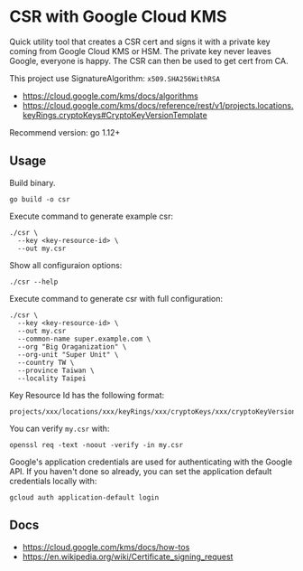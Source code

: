 # CSR with Google Cloud KMS

Quick utility tool that creates a CSR cert and signs it with a private key coming from Google Cloud KMS or HSM.
The private key never leaves Google, everyone is happy. The CSR can then be used to get cert from CA.

This project use SignatureAlgorithm: `x509.SHA256WithRSA`

* https://cloud.google.com/kms/docs/algorithms
* https://cloud.google.com/kms/docs/reference/rest/v1/projects.locations.keyRings.cryptoKeys#CryptoKeyVersionTemplate

Recommend version: go 1.12+

## Usage

Build binary.

```
go build -o csr
```

Execute command to generate example csr:

```
./csr \
  --key <key-resource-id> \
  --out my.csr
```

Show all configuraion options:

```
./csr --help
```


Execute command to generate csr with full configuration:

```
./csr \
  --key <key-resource-id> \
  --out my.csr
  --common-name super.example.com \
  --org "Big Oraganization" \
  --org-unit "Super Unit" \
  --country TW \
  --province Taiwan \
  --locality Taipei
```

Key Resource Id has the following format:

```
projects/xxx/locations/xxx/keyRings/xxx/cryptoKeys/xxx/cryptoKeyVersions/xxx
```

You can verify `my.csr` with:

```
openssl req -text -noout -verify -in my.csr
```

Google's application credentials are used for authenticating with the Google API.
If you haven't done so already, you can set the application default credentials locally with:

```
gcloud auth application-default login
```

## Docs

  * https://cloud.google.com/kms/docs/how-tos
  * https://en.wikipedia.org/wiki/Certificate_signing_request
